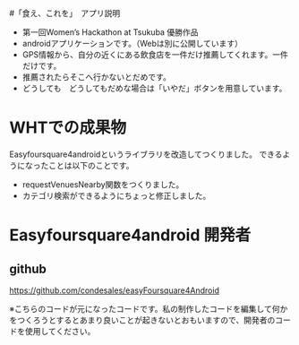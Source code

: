 #「食え、これを」　アプリ説明
- 第一回Women’s Hackathon at Tsukuba 優勝作品
- androidアプリケーションです。（Webは別に公開しています）
- GPS情報から、自分の近くにある飲食店を一件だけ推薦してくれます。一件だけです。
- 推薦されたらそこへ行かないとだめです。
- どうしても　どうしてもだめな場合は「いやだ」ボタンを用意しています。


# WHTでの成果物
Easyfoursquare4androidというライブラリを改造してつくりました。
できるようになったことは以下のことです。
- requestVenuesNearby関数をつくりました。
- カテゴリ検索ができるようにちょっと修正しました。

# Easyfoursquare4android 開発者

## github
https://github.com/condesales/easyFoursquare4Android

※こちらのコードが元になったコードです。私の制作したコードを編集して何かをつくろうとするとあまり良いことが起きないとおもいますので、開発者のコードを使用してください。
